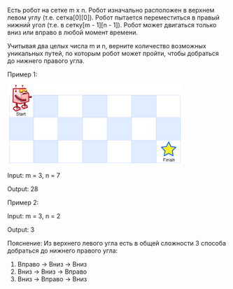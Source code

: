 Есть робот на сетке m x n. Робот изначально расположен в верхнем левом углу (т.е. сетка[0][0]). 
Робот пытается переместиться в правый нижний угол (т.е. в сетку[m - 1][n - 1]). 
Робот может двигаться только вниз или вправо в любой момент времени.

Учитывая два целых числа m и n, верните количество возможных уникальных путей, по которым робот может пройти, 
чтобы добраться до нижнего правого угла.

Пример 1:

![img.png](img.png)

Input: m = 3, n = 7

Output: 28

Пример 2:

Input: m = 3, n = 2

Output: 3

Пояснение: Из верхнего левого угла есть в общей сложности 3 способа добраться до нижнего правого угла:
1. Вправо -> Вниз -> Вниз
2. Вниз -> Вниз -> Вправо
3. Вниз -> Вправо -> Вниз